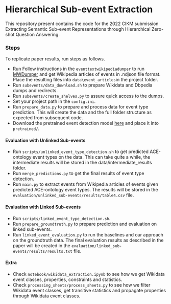 # Hierarchical Sub-event Extraction

This repository present contains the code for the 2022 CIKM submission Extracting Semantic Sub-event Representations through Hierarchical Zero-shot Question Answering.

### Steps


To replicate paper results, run steps as follows.

* Run Follow instructions in the ```eventtextwikipediadumper``` to run [MWDumper](https://www.mediawiki.org/wiki/Manual:MWDumper) and get Wikipedia articles of events in .ndjson file format. Place the resulting files into ```data\event_articles```in the project folder.
* Run ```subevents/data_download.sh``` to prepare Wikidata and Dbpedia dumps and redirects.
* Run ```subevents/create_shelves.py``` to assure quick access to the dumps.  
* Set your project path in the ```config.ini```. 
* Run ```prepare_data.py``` to prepare and process data for event type prediction. This will create the data and the full folder structure as expected from subsequent code.
* Download the pretrained event detection model [here](https://ai2-s2-research.s3-us-west-2.amazonaws.com/dygiepp/master/ace05-event.tar.gz) and place it into ```pretrained/```.


#### Evaluation with Unlinked Sub-events
* Run ```scripts/unlinked_event_type_detection.sh``` to get predicted ACE-ontology event types on the data. This can take quite a while, the intermediate results will be stored in the data/intermediate_results folder. 
* Run ```merge_predictions.py``` to get the final results of event type detection.
* Run ```main.py``` to extract events from Wikipedia articles of events given predicted ACE-ontology event types. The results will be stored in the ```evaluation/unlinked_sub-events/results/table4.csv``` file.



#### Evaluation with Linked Sub-events
* Run ```scripts/linked_event_type_detection.sh```. 
* Run ```prepare_groundtruth.py``` to prepare prediction and evaluation on linked sub-events.
* Run ```linked_event_evaluation.py``` to run the baselines and our approach on the groundtruth data. The final evaluation results as described in the paper will be created in the ```evaluation/linked_sub-events/results/results.txt``` file.


#### Extra
* Check ```notebook/wikidata_extraction.ipynb``` to see how we get Wikidata event classes, properties, constraints and statistics. 
* Check ```processing_sheets/process_sheets.py``` to see how we filter Wikidata event classes, get transitive statistics and propagate properties through Wikidata event classes.
